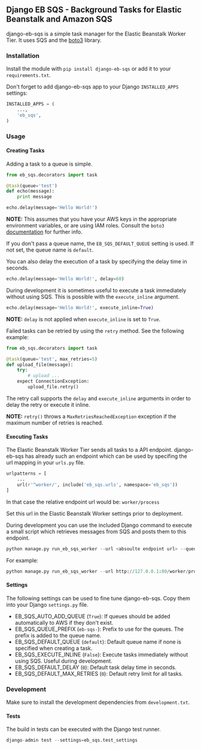 ## Django EB SQS - Background Tasks for Elastic Beanstalk and Amazon SQS

django-eb-sqs is a simple task manager for the Elastic Beanstalk Worker Tier. It uses SQS and the [boto3](https://github.com/boto/boto3) library.

### Installation

Install the module with `pip install django-eb-sqs` or add it to your `requirements.txt`.

Don't forget to add django-eb-sqs app to your Django `INSTALLED_APPS` settings:
```python
INSTALLED_APPS = (
    ...,
    'eb_sqs',
)
```

### Usage

#### Creating Tasks

Adding a task to a queue is simple.

```python
from eb_sqs.decorators import task

@task(queue='test')
def echo(message):
    print message

echo.delay(message='Hello World!')
```
**NOTE:** This assumes that you have your AWS keys in the appropriate environment variables, or are using IAM roles. Consult the `boto3` [documentation](https://boto3.readthedocs.org/en/latest/) for further info.

If you don't pass a queue name, the `EB_SQS_DEFAULT_QUEUE` setting is used. If not set, the queue name is `default`.

You can also delay the execution of a task by specifying the delay time in seconds.

```python
echo.delay(message='Hello World!', delay=60)
```

During development it is sometimes useful to execute a task immediately without using SQS. This is possible with the `execute_inline` argument.

```python
echo.delay(message='Hello World!', execute_inline=True)
```

**NOTE:** `delay` is not applied when `execute_inline` is set to `True`.

Failed tasks can be retried by using the `retry` method. See the following example:

```python
from eb_sqs.decorators import task

@task(queue='test', max_retries=5)
def upload_file(message):
    try:
        # upload ...
    expect ConnectionException:
        upload_file.retry()
```

The retry call supports the `delay` and `execute_inline` arguments in order to delay the retry or execute it inline.

**NOTE:** `retry()` throws a `MaxRetriesReachedException` exception if the maximum number of retries is reached.

#### Executing Tasks

The Elastic Beanstalk Worker Tier sends all tasks to a API endpoint. django-eb-sqs has already such an endpoint which can be used by specifing the url mapping in your `urls.py` file.

```python
urlpatterns = [
    ...
    url(r'^worker/', include('eb_sqs.urls', namespace='eb_sqs'))
]
```

In that case the relative endpoint url would be: `worker/process`

Set this url in the Elastic Beanstalk Worker settings prior to deployment.

During development you can use the included Django command to execute a small script which retrieves messages from SQS and posts them to this endpoint.

```python
python manage.py run_eb_sqs_worker --url <absoulte endpoint url> --queue <queue-name>
```

For example:

```python
python manage.py run_eb_sqs_worker --url http://127.0.0.1:80/worker/process --queue default
```


#### Settings

The following settings can be used to fine tune django-eb-sqs. Copy them into your Django `settings.py` file.

- EB_SQS_AUTO_ADD_QUEUE (`True`): If queues should be added automatically to AWS if they don't exist.
- EB_SQS_QUEUE_PREFIX (`eb-sqs-`): Prefix to use for the queues. The prefix is added to the queue name.
- EB_SQS_DEFAULT_QUEUE (`default`): Default queue name if none is specified when creating a task.
- EB_SQS_EXECUTE_INLINE (`False`): Execute tasks immediately without using SQS. Useful during development.
- EB_SQS_DEFAULT_DELAY (`0`): Default task delay time in seconds.
- EB_SQS_DEFAULT_MAX_RETRIES (`0`): Default retry limit for all tasks.

### Development

Make sure to install the development dependencies from `development.txt`.

#### Tests

The build in tests can be executed with the Django test runner.

```python
django-admin test --settings=eb_sqs.test_settings
```
